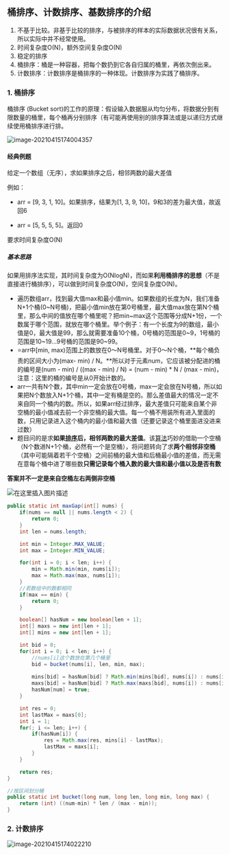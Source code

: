 ## 桶排序、计数排序、基数排序的介绍

1. 不基于比较。非基于比较的排序，与被排序的样本的实际数据状况很有关系，所以实际中并不经常使用。
2. 时间复杂度O(N)，额外空间复杂度O(N)
3. 稳定的排序
4. 桶排序：桶是一种容器，把每个数扔到它各自归属的桶里，再依次倒出来。
5. 计数排序：计数排序是桶排序的一种体现。计数排序为实践了桶排序。
   

### 1. 桶排序

桶排序 (Bucket sort)的工作的原理：假设输入数据服从均匀分布，将数据分到有限数量的桶里，每个桶再分别排序（有可能再使用别的排序算法或是以递归方式继续使用桶排序进行排。

![image-20210415174004357](https://gitee.com/HappyBinbin/pcigo/raw/master/pic/20210415174013.png)

#### 经典例题

给定一个数组（无序），求如果排序之后，相邻两数的最大差值

例如： 

- arr = [9, 3, 1, 10]。如果排序，结果为[1, 3, 9, 10]，9和3的差为最大值，故返回6

- arr = [5, 5, 5, 5]。返回0

要求时间复杂度O(N)

##### 基本思路

如果用排序法实现，其时间复杂度为O(NlogN)，而如果**利用桶排序的思想**（不是直接进行桶排序），可以做到时间复杂度O(N)，空间复杂度O(N)。

- 遍历数组arr，找到最大值max和最小值min。如果数组的长度为N，我们准备N+1个桶(0~N号桶)，把最小值min放在第0号桶里，最大值max放在第N个桶里，那么中间的值放在哪个桶里呢？把min~max这个范围等分成N+1份，一个数属于哪个范围，就放在哪个桶里。举个例子：有一个长度为9的数组，最小值是0，最大值是99，那么就需要准备10个桶，0号桶的范围是0~9，1号桶的范围是10~19...9号桶的范围是90~99。
- :star:arr中[min, max)范围上的数放在0～N号桶里。对于0～N个桶，**每个桶负责的区间大小为(max- min) / N。**所以对于元素num，它应该被分配进的桶的编号是(num - min) / ((max - min) / N) = (num - min) * N / (max - min)，注意：这里的桶的编号是从0开始计数的。
- arr一共有N个数，其中min一定会放在0号桶，max一定会放在N号桶，所以如果把N个数放入N+1个桶，其中一定有桶是空的。那么差值最大的情况一定不来自同一个桶内的数。所以，如果arr经过排序，最大差值只可能来自某个非空桶的最小值减去前一个非空桶的最大值。每一个桶不用装所有进入里面的数，只用记录进入这个桶内的最小值和最大值（还要记录这个桶里面进没进来过数）
- 题目问的是求**如果[排序]()后，相邻两数的最大差值**。该[算法]()巧妙的借助一个空桶（N个数进N+1个桶，必然有一个是空桶），将问题转向了求**两个相邻非空桶**
     （其中可能隔着若干个空桶）之间前桶的最大值和后桶最小值的差值，而无需在意每个桶中进了哪些数**只需记录每个桶入数的最大值和最小值以及是否有数**

**答案并不一定是来自空桶左右两侧非空桶**

![在这里插入图片描述](https://img-blog.csdnimg.cn/20210315222644376.png?x-oss-process=image/watermark,type_ZmFuZ3poZW5naGVpdGk,shadow_10,text_aHR0cHM6Ly9ibG9nLmNzZG4ubmV0L2d4MTc4NjQzNzM4MjI=,size_16,color_FFFFFF,t_70)

```java
public static int maxGap(int[] nums) {
    if(nums == null || nums.length < 2) {
        return 0;
    }
    int len = nums.length;

    int min = Integer.MAX_VALUE;
    int max = Integer.MIN_VALUE;

    for(int i = 0; i < len; i++) {
        min = Math.min(min, nums[i]);
        max = Math.max(max, nums[i]);
    }
    //若数组中的数都相同
    if(max == min) {
        return 0;
    }

    boolean[] hasNum = new boolean[len + 1];
    int[] maxs = new int[len + 1];
    int[] mins = new int[len + 1];

    int bid = 0;
    for(int i = 0; i < len; i++) {
        //nums[i]这个数放在第几个桶里
        bid = bucket(nums[i], len, min, max);
        
        mins[bid] = hasNum[bid] ? Math.min(mins[bid], nums[i]) : nums[i];
        maxs[bid] = hasNum[bid] ? Math.max(maxs[bid], nums[i]) : nums[i];
        hasNum[num] = true;
    }

    int res = 0;
    int lastMax = maxs[0];
    int i = 1;
    for(; i <= len; i++) {
        if(hasNum[i]) {
            res = Math.max(res, mins[i] - lastMax);
            lastMax = maxs[i];
        }
    }

    return res;
}

//按区间划分桶
public static int bucket(long num, long len, long min, long max) {
    return (int) ((num-min) * len / (max - min));
}

```



### 2. 计数排序

![image-20210415174022210](https://gitee.com/HappyBinbin/pcigo/raw/master/pic/20210415174022.png)
